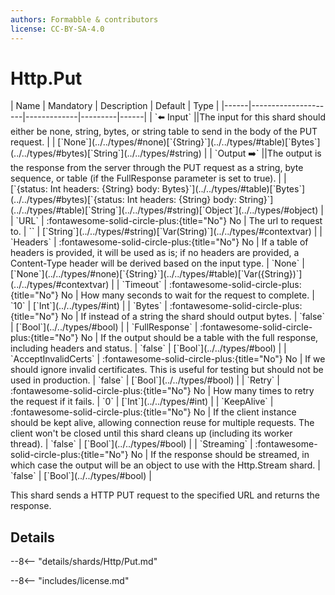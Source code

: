 ```yaml
---
authors: Formabble & contributors
license: CC-BY-SA-4.0
---
```



# Http.Put

<div class="sh-parameters" markdown="1">
| Name | Mandatory | Description | Default | Type |
|------|---------------------|-------------|---------|------|
| `⬅️ Input` ||The input for this shard should either be none, string, bytes, or string table to send in the body of the PUT request. | | [`None`](../../types/#none)[`{String}`](../../types/#table)[`Bytes`](../../types/#bytes)[`String`](../../types/#string) |
| `Output ➡️` ||The output is the response from the server through the PUT request as a string, byte sequence, or table (if the FullResponse parameter is set to true). | | [`{status: Int headers: {String} body: Bytes}`](../../types/#table)[`Bytes`](../../types/#bytes)[`{status: Int headers: {String} body: String}`](../../types/#table)[`String`](../../types/#string)[`Object`](../../types/#object) |
| `URL` | :fontawesome-solid-circle-plus:{title="No"} No  | The url to request to. | `` | [`String`](../../types/#string)[`Var(String)`](../../types/#contextvar) |
| `Headers` | :fontawesome-solid-circle-plus:{title="No"} No  | If a table of headers is provided, it will be used as is; if no headers are provided, a Content-Type header will be derived based on the input type. | `None` | [`None`](../../types/#none)[`{String}`](../../types/#table)[`Var({String})`](../../types/#contextvar) |
| `Timeout` | :fontawesome-solid-circle-plus:{title="No"} No  | How many seconds to wait for the request to complete. | `10` | [`Int`](../../types/#int) |
| `Bytes` | :fontawesome-solid-circle-plus:{title="No"} No  | If instead of a string the shard should output bytes. | `false` | [`Bool`](../../types/#bool) |
| `FullResponse` | :fontawesome-solid-circle-plus:{title="No"} No  | If the output should be a table with the full response, including headers and status. | `false` | [`Bool`](../../types/#bool) |
| `AcceptInvalidCerts` | :fontawesome-solid-circle-plus:{title="No"} No  | If we should ignore invalid certificates. This is useful for testing but should not be used in production. | `false` | [`Bool`](../../types/#bool) |
| `Retry` | :fontawesome-solid-circle-plus:{title="No"} No  | How many times to retry the request if it fails. | `0` | [`Int`](../../types/#int) |
| `KeepAlive` | :fontawesome-solid-circle-plus:{title="No"} No  | If the client instance should be kept alive, allowing connection reuse for multiple requests. The client won't be closed until this shard cleans up (including its worker thread). | `false` | [`Bool`](../../types/#bool) |
| `Streaming` | :fontawesome-solid-circle-plus:{title="No"} No  | If the response should be streamed, in which case the output will be an object to use with the Http.Stream shard. | `false` | [`Bool`](../../types/#bool) |

</div>

This shard sends a HTTP PUT request to the specified URL and returns the response.

## Details

--8<-- "details/shards/Http/Put.md"


--8<-- "includes/license.md"

